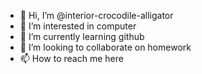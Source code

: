- 👋 Hi, I’m @interior-crocodile-alligator
- 👀 I’m interested in computer
- 🌱 I’m currently learning github
- 💞️ I’m looking to collaborate on homework
- 📫 How to reach me here

<!---
interior-crocodile-alligator/interior-crocodile-alligator is a ✨ special ✨ repository because its `README.md` (this file) appears on your GitHub profile.
You can click the Preview link to take a look at your changes.
--->
